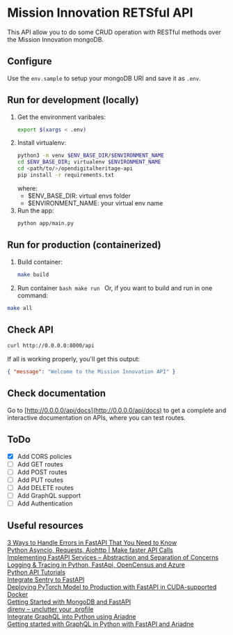 # Mission Innovation RETSful API

This API allow you to do some CRUD operation with RESTful methods over the Mission Innovation mongoDB.

## Configure

Use the `env.sample` to setup your mongoDB URI and save it as `.env`.

## Run for development (locally)

1. Get the environment varibales:
   ```bash
   export $(xargs < .env)
   ```
2. Install virtualenv:
   ```bash
   python3 -m venv $ENV_BASE_DIR/$ENVIRONMENT_NAME
   cd $ENV_BASE_DIR; virtualenv $ENVIRONMENT_NAME
   cd <path/to/>/opendigitalheritage-api
   pip install -r requirements.txt
   ```
   where:
   - $ENV_BASE_DIR: virtual envs folder
   - $ENVIRONMENT_NAME: your virtual env name
3. Run the app:
   ```bash
   python app/main.py
   ```

## Run for production (containerized)

1. Build container:
   ```bash
   make build
   ```
2. Run container
   `bash make run `
   Or, if you want to build and run in one command:

```bash
make all
```

## Check API

```bash
curl http://0.0.0.0:8000/api
```

If all is working properly, you'll get this output:

```json
{ "message": "Welcome to the Mission Innovation API" }
```

## Check documentation

Go to [http://0.0.0.0/api/docs](http://0.0.0.0/api/docs) to get a complete and interactive documentation on APIs, where you can test routes.

## ToDo

- [x] Add CORS policies
- [ ] Add GET routes
- [ ] Add POST routes
- [ ] Add PUT routes
- [ ] Add DELETE routes
- [ ] Add GraphQL support
- [ ] Add Authentication

## Useful resources

[3 Ways to Handle Errors in FastAPI That You Need to Know](https://python.plainenglish.io/3-ways-to-handle-errors-in-fastapi-that-you-need-to-know-e1199e833039)  
[Python Asyncio, Requests, Aiohttp | Make faster API Calls](https://www.youtube.com/watch?v=nFn4_nA_yk8)  
[Implementing FastAPI Services – Abstraction and Separation of Concerns](https://camillovisini.com/article/abstracting-fastapi-services/)  
[Logging & Tracing in Python, FastApi, OpenCensus and Azure](https://dev.to/tomas223/logging-tracing-in-python-fastapi-with-opencensus-a-azure-2jcm)  
[Python API Tutorials](https://realpython.com/tutorials/api/)  
[Integrate Sentry to FastAPI](https://philstories.medium.com/integrate-sentry-to-fastapi-7250603c070f)  
[Deploying PyTorch Model to Production with FastAPI in CUDA-supported Docker](https://medium.com/@mingc.me/deploying-pytorch-model-to-production-with-fastapi-in-cuda-supported-docker-c161cca68bb8)  
[Getting Started with MongoDB and FastAPI](https://www.mongodb.com/developer/quickstart/python-quickstart-fastapi/)  
[direnv – unclutter your .profile](https://direnv.net/)  
[Integrate GraphQL into Python using Ariadne](https://blog.logrocket.com/integrate-graphql-python-using-ariadne/)  
[Getting started with GraphQL in Python with FastAPI and Ariadne](https://www.obytes.com/blog/getting-started-with-graphql-in-python-with-fastapi-and-ariadne)
